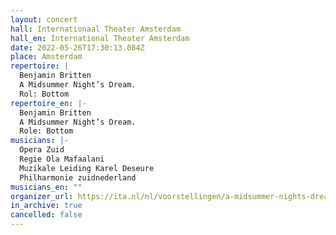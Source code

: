 ```yaml
---
layout: concert
hall: Internationaal Theater Amsterdam
hall_en: International Theater Amsterdam
date: 2022-05-26T17:30:13.084Z
place: Amsterdam
repertoire: |
  Benjamin Britten
  A Midsummer Night’s Dream.
  Rol: Bottom
repertoire_en: |-
  Benjamin Britten
  A Midsummer Night’s Dream.
  Role: Bottom
musicians: |-
  Opera Zuid
  Regie Ola Mafaalani
  Muzikale Leiding Karel Deseure
  Philharmonie zuidnederland 
musicians_en: ""
organizer_url: https://ita.nl/nl/voorstellingen/a-midsummer-nights-dream/2455826/
in_archive: true
cancelled: false
---
```

